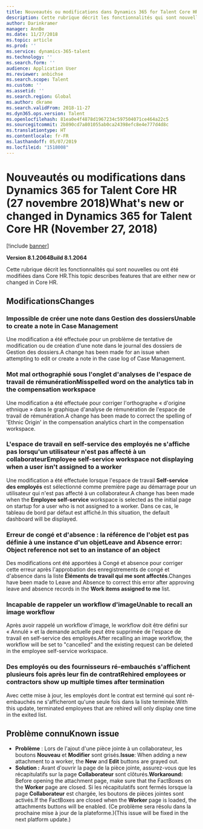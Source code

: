 ```yaml
---
title: Nouveautés ou modifications dans Dynamics 365 for Talent Core HR (27 novembre 2018)
description: Cette rubrique décrit les fonctionnalités qui sont nouvelles ou ont été modifiées dans Microsoft Dynamics 365 for Talent Core HR.
author: Darinkramer
manager: AnnBe
ms.date: 11/27/2018
ms.topic: article
ms.prod: ''
ms.service: dynamics-365-talent
ms.technology: ''
ms.search.form: ''
audience: Application User
ms.reviewer: anbichse
ms.search.scope: Talent
ms.custom: ''
ms.assetid: ''
ms.search.region: Global
ms.author: dkrame
ms.search.validFrom: 2018-11-27
ms.dyn365.ops.version: Talent
ms.openlocfilehash: 81ea0e4f4878d1967234c597504071ce464a22c5
ms.sourcegitcommit: 2b890cd7a801055ab0ca24398efc8e4e777d4d8c
ms.translationtype: HT
ms.contentlocale: fr-FR
ms.lasthandoff: 05/07/2019
ms.locfileid: "1518008"
---
```

# <a name="whats-new-or-changed-in-dynamics-365-for-talent-core-hr-november-27-2018"></a><span data-ttu-id="88914-103">Nouveautés ou modifications dans Dynamics 365 for Talent Core HR (27 novembre 2018)</span><span class="sxs-lookup"><span data-stu-id="88914-103">What's new or changed in Dynamics 365 for Talent Core HR (November 27, 2018)</span></span>

[!include [banner](includes/banner.md)]

<span data-ttu-id="88914-104">**Version 8.1.2064**</span><span class="sxs-lookup"><span data-stu-id="88914-104">**Build 8.1.2064**</span></span>

<span data-ttu-id="88914-105">Cette rubrique décrit les fonctionnalités qui sont nouvelles ou ont été modifiées dans Core HR.</span><span class="sxs-lookup"><span data-stu-id="88914-105">This topic describes features that are either new or changed in Core HR.</span></span>


## <a name="changes"></a><span data-ttu-id="88914-106">Modifications</span><span class="sxs-lookup"><span data-stu-id="88914-106">Changes</span></span>

### <a name="unable-to-create-a-note-in-case-management"></a><span data-ttu-id="88914-107">Impossible de créer une note dans Gestion des dossiers</span><span class="sxs-lookup"><span data-stu-id="88914-107">Unable to create a note in Case Management</span></span>

<span data-ttu-id="88914-108">Une modification a été effectuée pour un problème de tentative de modification ou de création d'une note dans le journal des dossiers de Gestion des dossiers.</span><span class="sxs-lookup"><span data-stu-id="88914-108">A change has been made for an issue when attempting to edit or create a note in the case log of Case Management.</span></span>

### <a name="misspelled-word-on-the-analytics-tab-in-the-compensation-workspace"></a><span data-ttu-id="88914-109">Mot mal orthographié sous l'onglet d'analyses de l'espace de travail de rémunération</span><span class="sxs-lookup"><span data-stu-id="88914-109">Misspelled word on the analytics tab in the compensation workspace</span></span> 

<span data-ttu-id="88914-110">Une modification a été effectuée pour corriger l'orthographe « d'origine ethnique » dans le graphique d'analyse de rémunération de l'espace de travail de rémunération.</span><span class="sxs-lookup"><span data-stu-id="88914-110">A change has been made to correct the spelling of 'Ethnic Origin' in the compensation analytics chart in the compensation workspace.</span></span>

### <a name="employee-self-service-workspace-not-displaying-when-a-user-isnt-assigned-to-a-worker"></a><span data-ttu-id="88914-111">L'espace de travail en self-service des employés ne s'affiche pas lorsqu'un utilisateur n'est pas affecté à un collaborateur</span><span class="sxs-lookup"><span data-stu-id="88914-111">Employee self-service workspace not displaying when a user isn't assigned to a worker</span></span> 

<span data-ttu-id="88914-112">Une modification a été effectuée lorsque l'espace de travail **Self-service des employés** est sélectionné comme première page au démarrage pour un utilisateur qui n'est pas affecté à un collaborateur.</span><span class="sxs-lookup"><span data-stu-id="88914-112">A change has been made when the **Employee self-service** workspace is selected as the initial page on startup for a user who is not assigned to a worker.</span></span> <span data-ttu-id="88914-113">Dans ce cas, le tableau de bord par défaut est affiché.</span><span class="sxs-lookup"><span data-stu-id="88914-113">In this situation, the default dashboard will be displayed.</span></span>

### <a name="leave-and-absence-error-object-reference-not-set-to-an-instance-of-an-object"></a><span data-ttu-id="88914-114">Erreur de congé et d'absence : la référence de l'objet est pas définie à une instance d'un objet</span><span class="sxs-lookup"><span data-stu-id="88914-114">Leave and Absence error: Object reference not set to an instance of an object</span></span>

<span data-ttu-id="88914-115">Des modifications ont été apportées à Congé et absence pour corriger cette erreur après l'approbation des enregistrements de congé et d'absence dans la liste **Éléments de travail qui me sont affectés**.</span><span class="sxs-lookup"><span data-stu-id="88914-115">Changes have been made to Leave and Absence to correct this error after approving leave and absence records in the **Work items assigned to me** list.</span></span>

### <a name="unable-to-recall-an-image-workflow"></a><span data-ttu-id="88914-116">Incapable de rappeler un workflow d'image</span><span class="sxs-lookup"><span data-stu-id="88914-116">Unable to recall an image workflow</span></span>

<span data-ttu-id="88914-117">Après avoir rappelé un workflow d'image, le workflow doit être défini sur « Annulé » et la demande actuelle peut être supprimée de l'espace de travail en self-service des employés.</span><span class="sxs-lookup"><span data-stu-id="88914-117">After recalling an image workflow, the workflow will be set to "cancelled" and the existing request can be deleted in the employee self-service workspace.</span></span>

### <a name="rehired-employees-or-contractors-show-up-multiple-times-after-termination"></a><span data-ttu-id="88914-118">Des employés ou des fournisseurs ré-embauchés s'affichent plusieurs fois après leur fin de contrat</span><span class="sxs-lookup"><span data-stu-id="88914-118">Rehired employees or contractors show up multiple times after termination</span></span> 

<span data-ttu-id="88914-119">Avec cette mise à jour, les employés dont le contrat est terminé qui sont ré-embauchés ne s'afficheront qu'une seule fois dans la liste terminée.</span><span class="sxs-lookup"><span data-stu-id="88914-119">With this update, terminated employees that are rehired will only display one time in the exited list.</span></span> 

## <a name="known-issue"></a><span data-ttu-id="88914-120">Problème connu</span><span class="sxs-lookup"><span data-stu-id="88914-120">Known issue</span></span>

- <span data-ttu-id="88914-121">**Problème** : Lors de l'ajout d'une pièce jointe à un collaborateur, les boutons **Nouveau** et **Modifier** sont grisés.</span><span class="sxs-lookup"><span data-stu-id="88914-121">**Issue**: When adding a new attachment to a worker, the **New** and **Edit** buttons are grayed out.</span></span> 
- <span data-ttu-id="88914-122">**Solution :** Avant d'ouvrir la page de la pièce jointe, assurez-vous que les récapitulatifs sur la page **Collaborateur** sont clôturés.</span><span class="sxs-lookup"><span data-stu-id="88914-122">**Workaround:** Before opening the attachment page, make sure that the FactBoxes on the **Worker** page are closed.</span></span> <span data-ttu-id="88914-123">Si les récapitulatifs sont fermés lorsque la page **Collaborateur** est chargée, les boutons de pièces jointes sont activés.</span><span class="sxs-lookup"><span data-stu-id="88914-123">If the FactBoxes are closed when the **Worker** page is loaded, the attachments buttons will be enabled.</span></span> <span data-ttu-id="88914-124">(Ce problème sera résolu dans la prochaine mise à jour de la plateforme.)</span><span class="sxs-lookup"><span data-stu-id="88914-124">(This issue will be fixed in the next platform update.)</span></span>
